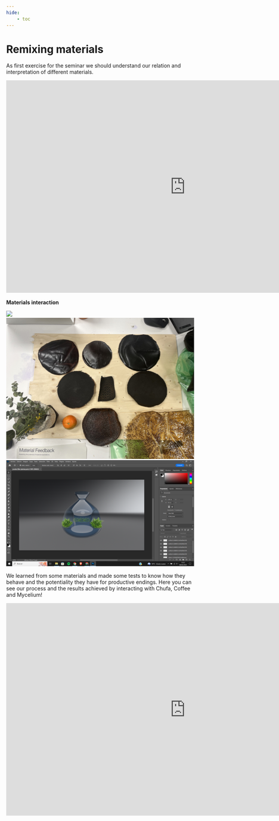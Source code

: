 ```yaml
---
hide:
    - toc
---
```


# Remixing materials

As first exercise for the seminar we should understand our relation and interpretation of different materials.

<iframe src="https://docs.google.com/presentation/d/e/2PACX-1vR7lXsFIzLbLyIJCEewoG43OOgQsdKPcDOklPMEJYy1HodMDbPNrt6ZEygfysY1ucjfswzB_g2m7kwV/embed?start=false&loop=false&delayms=3000" frameborder="0" width="960" height="569" allowfullscreen="true" mozallowfullscreen="true" webkitallowfullscreen="true"></iframe>


**Materials interaction**

![](../images/Recurso%202.png)
![](../images/IMG_9909_(1).jpg)![](../images/Captura%20de%20pantalla%20(33).png)


We learned from some materials and made some tests to know how they behave and the potentiality they have for productive endings. Here you can see our process and the results achieved by interacting with Chufa, Coffee and Mycelium!


<iframe src="https://docs.google.com/presentation/d/e/2PACX-1vRjh56gf-m3NotTWq_R_c8rk6aud9Ug9jL5vrxLU43EQNfZGjJ0bgGY2oozJqKkkmQxA7u83xC_7V8h/embed?start=false&loop=false&delayms=3000" frameborder="0" width="960" height="569" allowfullscreen="true" mozallowfullscreen="true" webkitallowfullscreen="true"></iframe>
